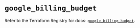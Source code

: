 # `google_billing_budget`

Refer to the Terraform Registry for docs: [`google_billing_budget`](https://registry.terraform.io/providers/hashicorp/google-beta/6.34.1/docs/resources/google_billing_budget).
